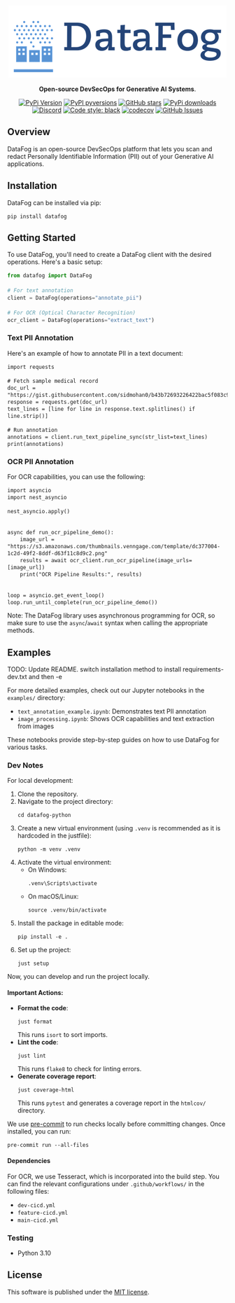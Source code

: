 <p align="center">
  <a href="https://www.datafog.ai"><img src="public/colorlogo.png" alt="DataFog logo"></a>
</p>

<p align="center">
    <b>Open-source DevSecOps for Generative AI Systems</b>. <br />
</p>

<p align="center">
  <a href="https://pypi.org/project/datafog/"><img src="https://img.shields.io/pypi/v/datafog.svg?style=flat-square" alt="PyPi Version"></a>
  <a href="https://pypi.org/project/datafog/"><img src="https://img.shields.io/pypi/pyversions/datafog.svg?style=flat-square" alt="PyPI pyversions"></a>
  <a href="https://github.com/datafog/datafog-python"><img src="https://img.shields.io/github/stars/datafog/datafog-python.svg?style=flat-square&logo=github&label=Stars&logoColor=white" alt="GitHub stars"></a>
  <a href="https://pypistats.org/packages/datafog"><img src="https://img.shields.io/pypi/dm/datafog.svg?style=flat-square" alt="PyPi downloads"></a>
  <a href="https://discord.gg/bzDth394R4"><img src="https://img.shields.io/discord/1173803135341449227?style=flat" alt="Discord"></a>
  <a href="https://github.com/psf/black"><img src="https://img.shields.io/badge/code%20style-black-000000.svg?style=flat-square" alt="Code style: black"></a>
  <a href="https://codecov.io/gh/datafog/datafog-python"><img src="https://img.shields.io/codecov/c/github/datafog/datafog-python.svg?style=flat-square" alt="codecov"></a>
  <a href="https://github.com/datafog/datafog-python/issues"><img src="https://img.shields.io/github/issues/datafog/datafog-python.svg?style=flat-square" alt="GitHub Issues"></a>
</p>

## Overview

DataFog is an open-source DevSecOps platform that lets you scan and redact Personally Identifiable Information (PII) out of your Generative AI applications.

## Installation

DataFog can be installed via pip:

```
pip install datafog
```

## Getting Started

To use DataFog, you'll need to create a DataFog client with the desired operations. Here's a basic setup:

```python
from datafog import DataFog

# For text annotation
client = DataFog(operations="annotate_pii")

# For OCR (Optical Character Recognition)
ocr_client = DataFog(operations="extract_text")
```

### Text PII Annotation

Here's an example of how to annotate PII in a text document:

```
import requests

# Fetch sample medical record
doc_url = "https://gist.githubusercontent.com/sidmohan0/b43b72693226422bac5f083c941ecfdb/raw/b819affb51796204d59987893f89dee18428ed5d/note1.txt"
response = requests.get(doc_url)
text_lines = [line for line in response.text.splitlines() if line.strip()]

# Run annotation
annotations = client.run_text_pipeline_sync(str_list=text_lines)
print(annotations)
```

### OCR PII Annotation

For OCR capabilities, you can use the following:

```
import asyncio
import nest_asyncio

nest_asyncio.apply()


async def run_ocr_pipeline_demo():
    image_url = "https://s3.amazonaws.com/thumbnails.venngage.com/template/dc377004-1c2d-49f2-8ddf-d63f11c8d9c2.png"
    results = await ocr_client.run_ocr_pipeline(image_urls=[image_url])
    print("OCR Pipeline Results:", results)


loop = asyncio.get_event_loop()
loop.run_until_complete(run_ocr_pipeline_demo())
```

Note: The DataFog library uses asynchronous programming for OCR, so make sure to use the `async`/`await` syntax when calling the appropriate methods.

## Examples
TODO: Update README.  switch installation method to install requirements-dev.txt and then -e 

For more detailed examples, check out our Jupyter notebooks in the `examples/` directory:

- `text_annotation_example.ipynb`: Demonstrates text PII annotation
- `image_processing.ipynb`: Shows OCR capabilities and text extraction from images

These notebooks provide step-by-step guides on how to use DataFog for various tasks.

### Dev Notes

For local development:

1. Clone the repository.
2. Navigate to the project directory:
   ```
   cd datafog-python
   ```
3. Create a new virtual environment (using `.venv` is recommended as it is hardcoded in the justfile):
   ```
   python -m venv .venv
   ```
4. Activate the virtual environment:
   - On Windows:
     ```
     .venv\Scripts\activate
     ```
   - On macOS/Linux:
     ```
     source .venv/bin/activate
     ```
5. Install the package in editable mode:
   ```
   pip install -e .
   ```
6. Set up the project:
   ```
   just setup
   ```

Now, you can develop and run the project locally.

#### Important Actions:

- **Format the code**:
  ```
  just format
  ```
  This runs `isort` to sort imports.
- **Lint the code**:
  ```
  just lint
  ```
  This runs `flake8` to check for linting errors.
- **Generate coverage report**:
  ```
  just coverage-html
  ```
  This runs `pytest` and generates a coverage report in the `htmlcov/` directory.

We use [pre-commit](https://marketplace.visualstudio.com/items?itemName=elagil.pre-commit-helper) to run checks locally before committing changes. Once installed, you can run:

```
pre-commit run --all-files
```

#### Dependencies

For OCR, we use Tesseract, which is incorporated into the build step. You can find the relevant configurations under `.github/workflows/` in the following files:

- `dev-cicd.yml`
- `feature-cicd.yml`
- `main-cicd.yml`

### Testing

- Python 3.10

## License

This software is published under the [MIT
license](https://en.wikipedia.org/wiki/MIT_License).
